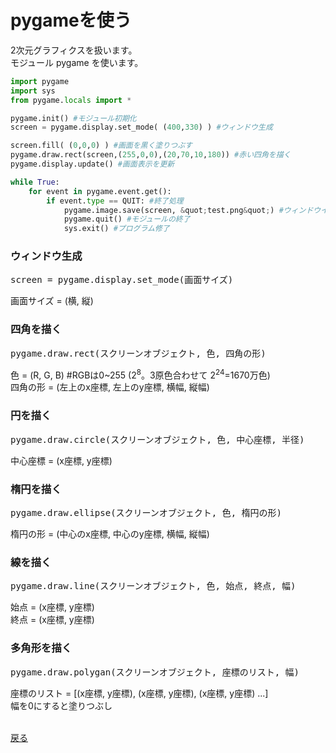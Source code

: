 # pygameを使う

<p>2次元グラフィクスを扱います。<br />モジュール pygame を使います。</p>

```.py
import pygame
import sys
from pygame.locals import *

pygame.init() #モジュール初期化
screen = pygame.display.set_mode( (400,330) ) #ウィンドウ生成

screen.fill( (0,0,0) ) #画面を黒く塗りつぶす
pygame.draw.rect(screen,(255,0,0),(20,70,10,180)) #赤い四角を描く
pygame.display.update() #画面表示を更新

while True:
    for event in pygame.event.get():
        if event.type == QUIT: #終了処理
            pygame.image.save(screen, &quot;test.png&quot;) #ウィンドウイメージをセーブ
            pygame.quit() #モジュールの終了
            sys.exit() #プログラム修了
```

<h3>ウィンドウ生成</h3>
<pre class="brush: python; gutter: false">screen = pygame.display.set_mode(画面サイズ)</pre>
<p>画面サイズ = (横, 縦)</p>
<h3>四角を描く</h3>
<pre class="brush: python; gutter: false">pygame.draw.rect(スクリーンオブジェクト, 色, 四角の形)</pre>
<p>色 = (R, G, B) #RGBは0~255 (2<sup>8</sup>。3原色合わせて 2<sup>24</sup>=1670万色)<br />四角の形 = (左上のx座標, 左上のy座標, 横幅, 縦幅)</p>
<h3>円を描く</h3>
<pre class="brush: python; gutter: false">pygame.draw.circle(スクリーンオブジェクト, 色, 中心座標, 半径)</pre>
<p>中心座標 = (x座標, y座標)</p>
<h3>楕円を描く</h3>
<pre class="brush: python; gutter: false">pygame.draw.ellipse(スクリーンオブジェクト, 色, 楕円の形)</pre>
<p>楕円の形 = (中心のx座標, 中心のy座標, 横幅, 縦幅)</p>
<h3>線を描く</h3>
<pre class="brush: python; gutter: false">pygame.draw.line(スクリーンオブジェクト, 色, 始点, 終点, 幅)</pre>
<p>始点 = (x座標, y座標)<br />終点 = (x座標, y座標)</p>
<h3>多角形を描く</h3>
<pre class="brush: python; gutter: false">pygame.draw.polygan(スクリーンオブジェクト, 座標のリスト, 幅)</pre>
<p>座標のリスト = [(x座標, y座標), (x座標, y座標), (x座標, y座標) ...]<br />幅を0にすると塗りつぶし<br /><br /></p>

[戻る](./README.md) 
